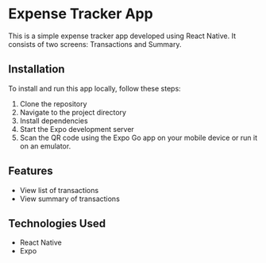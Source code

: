 # Expense Tracker App

This is a simple expense tracker app developed using React Native. It consists of two screens: Transactions and Summary.

## Installation

To install and run this app locally, follow these steps:

1. Clone the repository
2. Navigate to the project directory
3. Install dependencies
4. Start the Expo development server
5. Scan the QR code using the Expo Go app on your mobile device or run it on an emulator.


## Features

- View list of transactions
- View summary of transactions

## Technologies Used

- React Native
- Expo

